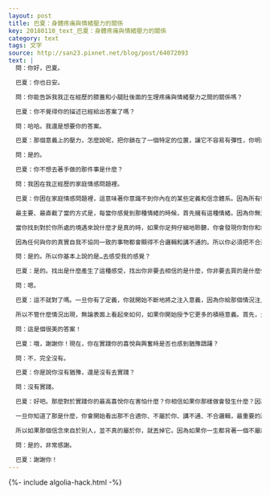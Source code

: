 ```yaml
---
layout: post
title: 巴夏：身體疼痛與情緒壓力的關係
key: 20180110_text_巴夏：身體疼痛與情緒壓力的關係
category: text
tags: 文字
source: http://san23.pixnet.net/blog/post/64072093
text: |
  問：你好，巴夏。

  巴夏：你也日安。

  問：你能告訴我我正在經歷的膝蓋和小腿肚後面的生理疼痛與情緒壓力之間的關係嗎？

  巴夏：你不覺得你的描述已經給出答案了嗎？

  問：哈哈。我還是想要你的答案。

  巴夏：那個意義上的壓力，怎麼說呢，把你鎖在了一個特定的位置，讓它不容易有彈性，你明白嗎？

  問：是的。

  巴夏：你不想去著手做的那件事是什麼？

  問：我困在我正經歷的家庭情感問題裡。

  巴夏：你困在家庭情感問題裡，這意味著你意識不到你內在的某些定義和信念體系。因為所有情緒都來自於信念和定義，你不會對什麼事物有任何感觸，除非你首先相信它是真的。所以，如果你想要解困，就應該去發現是什麼信念和定義在創造那你正在體驗的情緒。

  最主要、最直截了當的方式是，每當你感覺到那種情緒的時候，首先擁有這種情緒。因為你無法改變你不擁有的東西，然後承認它是在給你一個信號，它在告訴你你正在經歷你們所謂的負面情緒，就只是因為你在用負面的信念體系過濾著你的能量。因為當你的能量流經特定的信念體系時，情緒就這樣產生了。所以，當你有某種情緒體驗時，你唯一要做的就是問自己：我非要把我與境遇的關係的哪一部分信以為真嗎？

  當你找到對於你所處的境遇來說什麼才是真的時，如果你足夠仔細地聆聽，你會發現你對你和境遇之間的關係有著怎樣的信念。當你找出那個定義、意識到那個定義時，如果那個定義與你的真實自我不協同一致，它會突然顯得不合邏輯並且講不通，然後你就可以放掉它。

  因為任何與你的真實自我不協同一致的事物都會顯得不合邏輯和講不通的。所以你必須把不合適的信念從無意識中帶到表意識上來。因為一旦你認出了那個信念，你就能放掉它。但如果你不把它從潛意識提到表意識認知上來的話，則會一直引起情緒反覆發作。這樣說清楚了嗎？

  問：是的。所以你基本上說的是…去感受我的感覺？

  巴夏：是的。找出是什麼產生了這種感受，找出你非要去相信的是什麼，你非要去買的是什麼信念和定義的帳來感覺到你正擁有的感觸。因為如果你沒有一個定義的話，你也不會有任何感受。如果我對你說一個你沒有定義的詞語，你不知道如何對之感觸，不是嗎

  問：嗯。

  巴夏：這不就對了嗎。一旦你有了定義，你就開始不斷地將之注入意義，因為你給那個情況注入的定義結構。但一切境遇根本上是中性的，它們不帶天生實有的意義，它們毫無意義，人生從根本上講是沒有意義的。我這麼說不是消極的。意思是你被設計來給人生注入意義，你決定著事物的意義。它們不會自動地意味著任何事。它們只是中性的，只是些小道具。

  所以不管什麼情況出現，無論表面上看起來如何，如果你開始授予它更多的積極意義。首先，允許它是中性的，退一步，冷靜一下，然後說：「等一下，我不需要做出反應，這是中性的」，然後無論什麼原因授予它一個正面積極的意義，那麼你就只會從中得到正面積極的結果，無論那個情況下別人可能對你有什麼企圖。你明白嗎？

  問：這是個很美的答案！

  巴夏：哦，謝謝你！現在，你在實踐你的喜悅與興奮時是否也感到猶豫躊躇？

  問：不，完全沒有。

  巴夏：你是說你沒有猶豫，還是沒有去實踐？

  問：沒有實踐。

  巴夏：好吧。那麼對於實踐你的最高喜悅你在害怕什麼？你相信如果你那樣做會發生什麼？因為你看，這是另外一種探索你的信念的方法。如果你有恐懼，那麼就探索它，擴大它，放大它，把它提到明處，然後說"好吧，如果我真的這樣做了，我所害怕的最壞的情況是什麼？然後放任你的想像，變得害怕，放大它以至於你能夠找出那是什麼信念，什麼定義。

  一旦你知道了那是什麼，你會開始看出那不合適你、不屬於你、講不通、不合邏輯，最重要的那不屬於你。它也許來自父母，也許來自社會，也許來自同伴，但你不是必須要買它的帳，因為你要體驗到任何事的唯一途徑就是你自己同意體驗它。

  所以如果那個信念來自於別人，並不真的屬於你，就丟掉它。因為如果你一生都背著一個不屬於你的東西，這叫做偷竊。你在偷竊別人的信念。它們不屬於你。所以丟棄它們，交還它們，哦，這些不屬於我，回到信念替換去，我想交還這些，它們不屬於我，並且它們很沉重，我受夠了，我不想在我的人生裡拖拽它們，而且它們讓我關節疼。就沒問題了。你跟上了嗎？

  問：是的，非常感謝。

  巴夏：謝謝你！
---
```


{%- include algolia-hack.html -%}

